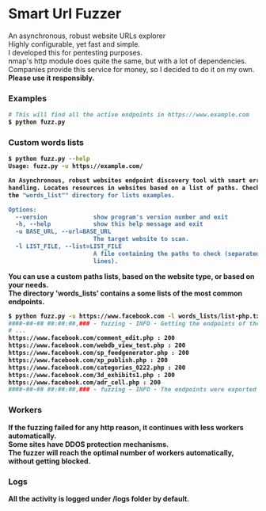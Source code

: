# Smart Url Fuzzer
An asynchronous, robust website URLs explorer<br>
Highly configurable, yet fast and simple.<br>
I developed this for pentesting purposes.<br>
nmap's http module does quite the same, but with a lot of dependencies. 
Companies provide this service for money, so I decided to do it on my own.<br>
<b>Please use it responsibly.<b>

### Examples

```bash
# This will find all the active endpoints in https://www.example.com
$ python fuzz.py 
```

### Custom words lists
```bash
$ python fuzz.py --help
Usage: fuzz.py -u https://example.com/

An Asynchronous, robust websites endpoint discovery tool with smart error
handling. Locates resources in websites based on a list of paths. Check out
the "words_list"" directory for lists examples.

Options:
  --version             show program's version number and exit
  -h, --help            show this help message and exit
  -u BASE_URL, --url=BASE_URL
                        The target website to scan.
  -l LIST_FILE, --list=LIST_FILE
                        A file containing the paths to check (separated with
                        lines).
```

You can use a custom paths lists, based on the website type, or based on your needs.<br>
The directory 'words_lists' contains a some lists of the most common endpoints.  

```bash
$ python fuzz.py -u https://www.facebook.com -l words_lists/list-php.txt
####-##-## ##:##:##,### - fuzzing - INFO - Getting the endpoints of the website https://www.facebook.com with list file "words_lists/list-php.txt" and 100 async workers.
# ...
https://www.facebook.com/comment_edit.php : 200
https://www.facebook.com/webdb_view_test.php : 200
https://www.facebook.com/sp_feedgenerator.php : 200
https://www.facebook.com/xp_publish.php : 200
https://www.facebook.com/categories_0222.php : 200
https://www.facebook.com/3d_exhibits1.php : 200
https://www.facebook.com/adr_cell.php : 200
####-##-## ##:##:##,### - fuzzing - INFO - The endpoints were exported to "endpoints.txt"

```

### Workers
If the fuzzing failed for any http reason, it continues with less workers automatically.<br>
Some sites have DDOS protection mechanisms.<br>
The fuzzer will reach the optimal number of workers automatically, without getting blocked.<br>

### Logs
All the activity is logged under /logs folder by default.<br>